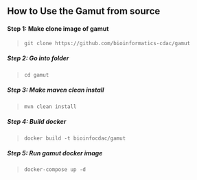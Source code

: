 ## How to Use the Gamut from source

#### Step 1: Make clone image of gamut
> `git clone https://github.com/bioinformatics-cdac/gamut `
##### Step 2:  Go into folder
> `cd gamut`
##### Step 3:  Make maven clean install
> `mvn clean install`
##### Step 4:  Build docker
> `docker build -t bioinfocdac/gamut`
##### Step 5:  Run gamut docker image
> `docker-compose up -d` 